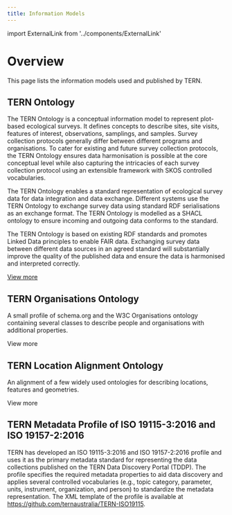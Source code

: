 ```yaml
---
title: Information Models
---
```


import ExternalLink from '../components/ExternalLink'

# Overview

This page lists the information models used and published by TERN.

## TERN Ontology

The TERN Ontology is a conceptual information model to represent plot-based ecological surveys. It defines concepts to describe sites, site visits, features of interest, observations, samplings, and samples. Survey collection protocols generally differ between different programs and organisations. To cater for existing and future survey collection protocols, the TERN Ontology ensures data harmonisation is possible at the core conceptual level while also capturing the intricacies of each survey collection protocol using an extensible framework with SKOS controlled vocabularies.

The TERN Ontology enables a standard representation of ecological survey data for data integration and data exchange. Different systems use the TERN Ontology to exchange survey data using standard RDF serialisations as an exchange format. The TERN Ontology is modelled as a SHACL ontology to ensure incoming and outgoing data conforms to the standard.

The TERN Ontology is based on existing RDF standards and promotes Linked Data principles to enable FAIR data. Exchanging survey data between different data sources in an agreed standard will substantially improve the quality of the published data and ensure the data is harmonised and interpreted correctly.

[View more](/tern-ontology)

## TERN Organisations Ontology

A small profile of schema.org and the W3C Organisations ontology containing several classes to describe people and organisations with additional properties.

<p><ExternalLink href="https://w3id.org/tern/ontologies/org/">View more</ExternalLink></p>

## TERN Location Alignment Ontology

An alignment of a few widely used ontologies for describing locations, features and geometries.

<p><ExternalLink href="https://w3id.org/tern/ontologies/loc/">View more</ExternalLink></p>

## TERN Metadata Profile of ISO 19115-3:2016 and ISO 19157-2:2016

TERN has developed an ISO 19115-3:2016 and ISO 19157-2:2016 profile and uses it as the primary metadata standard for representing the data collections published on the TERN Data Discovery Portal (TDDP). The profile specifies the required metadata properties to aid data discovery and applies several controlled vocabularies (e.g., topic category, parameter, units, instrument, organization, and person) to standardize the metadata representation. The XML template of the profile is available at <ExternalLink href="https://github.com/ternaustralia/TERN-ISO19115">https://github.com/ternaustralia/TERN-ISO19115</ExternalLink>.
